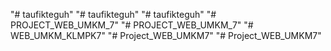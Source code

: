 "# taufikteguh" 
"# taufikteguh" 
"# taufikteguh" 
"# PROJECT_WEB_UMKM_7" 
"# PROJECT_WEB_UMKM_7" 
"# WEB_UMKM_KLMPK7" 
"# Project_WEB_UMKM7" 
"# Project_WEB_UMKM7" 
